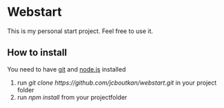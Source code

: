 <h1>Webstart</h1>
<p>This is my personal start project. Feel free to use it.</p>
<h2>How to install</h2>
<p>You need to have <a href="http://git-scm.com/">git</a> and <a href="http://nodejs.org/">node.js</a> installed</p>
<ol>
    <li>run <i>git clone https://github.com/jcboutkan/webstart.git</i> in your project folder</li>
    <li>run <i>npm install</i> from your projectfolder</li>
</ol>